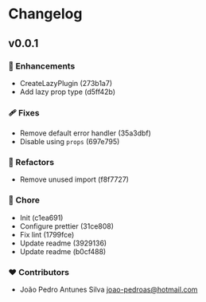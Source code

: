 # Changelog


## v0.0.1


### 🚀 Enhancements

  - CreateLazyPlugin (273b1a7)
  - Add lazy prop type (d5ff42b)

### 🩹 Fixes

  - Remove default error handler (35a3dbf)
  - Disable using `props` (697e795)

### 💅 Refactors

  - Remove unused import (f8f7727)

### 🏡 Chore

  - Init (c1ea691)
  - Configure prettier (31ce808)
  - Fix lint (1799fce)
  - Update readme (3929136)
  - Update readme (b0cf488)

### ❤️  Contributors

- João Pedro Antunes Silva <joao-pedroas@hotmail.com>

